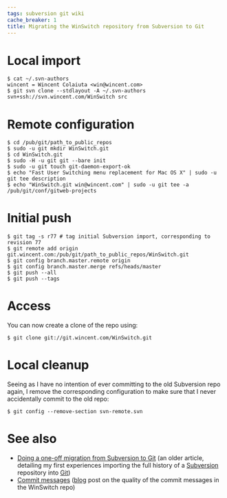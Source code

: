 ```yaml
---
tags: subversion git wiki
cache_breaker: 1
title: Migrating the WinSwitch repository from Subversion to Git
---
```


# Local import

    $ cat ~/.svn-authors
    wincent = Wincent Colaiuta <win@wincent.com>
    $ git svn clone --stdlayout -A ~/.svn-authors svn+ssh://svn.wincent.com/WinSwitch src

# Remote configuration

    $ cd /pub/git/path_to_public_repos
    $ sudo -u git mkdir WinSwitch.git
    $ cd WinSwitch.git
    $ sudo -H -u git git --bare init
    $ sudo -u git touch git-daemon-export-ok
    $ echo "Fast User Switching menu replacement for Mac OS X" | sudo -u git tee description
    $ echo "WinSwitch.git win@wincent.com" | sudo -u git tee -a /pub/git/conf/gitweb-projects

# Initial push

    $ git tag -s r77 # tag initial Subversion import, corresponding to revision 77
    $ git remote add origin git.wincent.com:/pub/git/path_to_public_repos/WinSwitch.git
    $ git config branch.master.remote origin
    $ git config branch.master.merge refs/heads/master
    $ git push --all
    $ git push --tags

# Access

You can now create a clone of the repo using:

    $ git clone git://git.wincent.com/WinSwitch.git

# Local cleanup

Seeing as I have no intention of ever committing to the old Subversion repo again, I remove the corresponding configuration to make sure that I never accidentally commit to the old repo:

    $ git config --remove-section svn-remote.svn

# See also

-   [Doing a one-off migration from Subversion to Git](/wiki/Doing_a_one-off_migration_from_Subversion_to_Git) (an older article, detailing my first experiences importing the full history of a [Subversion](/wiki/Subversion) repository into [Git](/wiki/Git))
-   [Commit messages](/blog/commit-messages) ([blog](/wiki/blog) post on the quality of the commit messages in the WinSwitch repo)
